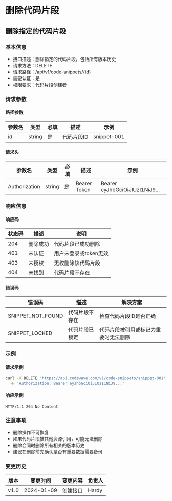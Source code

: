 # 删除代码片段

## 删除指定的代码片段

### 基本信息
- 接口描述：删除指定的代码片段，包括所有版本历史
- 请求方法：DELETE
- 请求路径：/api/v1/code-snippets/{id}
- 需要认证：是
- 权限要求：代码片段创建者

### 请求参数

#### 路径参数
| 参数名 | 类型 | 必填 | 描述 | 示例 |
|--------|------|------|------|------|
| id | string | 是 | 代码片段ID | snippet-001 |

#### 请求头
| 参数名 | 类型 | 必填 | 描述 | 示例 |
|--------|------|------|------|------|
| Authorization | string | 是 | Bearer Token | Bearer eyJhbGciOiJIUzI1NiJ9... |

### 响应信息

#### 响应码
| 状态码 | 描述 | 说明 |
|--------|------|------|
| 204 | 删除成功 | 代码片段已成功删除 |
| 401 | 未认证 | 用户未登录或token无效 |
| 403 | 未授权 | 无权删除该代码片段 |
| 404 | 未找到 | 代码片段不存在 |

#### 错误码
| 错误码 | 描述 | 解决方案 |
|--------|------|----------|
| SNIPPET_NOT_FOUND | 代码片段不存在 | 检查代码片段ID是否正确 |
| SNIPPET_LOCKED | 代码片段已锁定 | 代码片段被引用或标记为重要时无法删除 |

### 示例

#### 请求示例
```bash
curl -X DELETE 'https://api.codewave.com/v1/code-snippets/snippet-001' \
  -H 'Authorization: Bearer eyJhbGciOiJIUzI1NiJ9...'
```

#### 响应示例
```
HTTP/1.1 204 No Content
```

### 注意事项
- 删除操作不可恢复
- 如果代码片段被其他资源引用，可能无法删除
- 删除会同时删除所有相关的版本历史
- 建议在删除前先确认是否有重要数据需要备份

### 变更历史
| 版本 | 变更时间 | 变更内容 | 负责人 |
|------|----------|----------|--------|
| v1.0 | 2024-01-09 | 创建接口 | Hardy | 